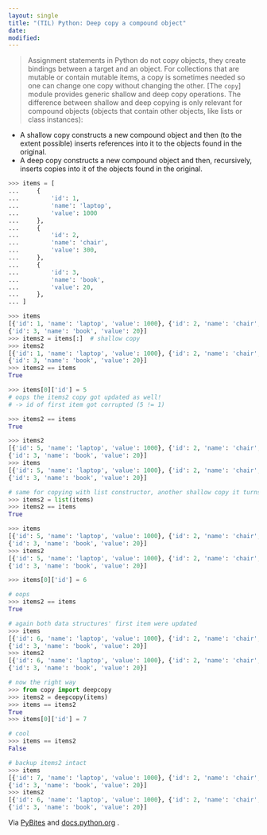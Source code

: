 ```yaml
---
layout: single
title: "(TIL) Python: Deep copy a compound object"
date:
modified:
---
```


> Assignment statements in Python do not copy objects, they create bindings between a
target and an object. For collections that are mutable or contain mutable items, a copy is
sometimes needed so one can change one copy without changing the other. [The `copy`]
module provides generic shallow and deep copy operations.
The difference between shallow and deep copying is only relevant for compound objects
(objects that contain other objects, like lists or class instances):

* A shallow copy constructs a new compound object and then (to the extent possible)
  inserts references into it to the objects found in the original.
* A deep copy constructs a new compound object and then, recursively, inserts copies
  into it of the objects found in the original.

``` python
>>> items = [
...     {
...         'id': 1,
...         'name': 'laptop',
...         'value': 1000
...     },
...     {
...         'id': 2,
...         'name': 'chair',
...         'value': 300,
...     },
...     {
...         'id': 3,
...         'name': 'book',
...         'value': 20,
...     },
... ]

>>> items
[{'id': 1, 'name': 'laptop', 'value': 1000}, {'id': 2, 'name': 'chair', 'value': 300},
{'id': 3, 'name': 'book', 'value': 20}]
>>> items2 = items[:]  # shallow copy
>>> items2
[{'id': 1, 'name': 'laptop', 'value': 1000}, {'id': 2, 'name': 'chair', 'value': 300},
{'id': 3, 'name': 'book', 'value': 20}]
>>> items2 == items
True

>>> items[0]['id'] = 5
# oops the items2 copy got updated as well!
# -> id of first item got corrupted (5 != 1)

>>> items2 == items
True

>>> items2
[{'id': 5, 'name': 'laptop', 'value': 1000}, {'id': 2, 'name': 'chair', 'value': 300},
{'id': 3, 'name': 'book', 'value': 20}]
>>> items
[{'id': 5, 'name': 'laptop', 'value': 1000}, {'id': 2, 'name': 'chair', 'value': 300},
{'id': 3, 'name': 'book', 'value': 20}]

# same for copying with list constructor, another shallow copy it turns out
>>> items2 = list(items)
>>> items2 == items
True

>>> items
[{'id': 5, 'name': 'laptop', 'value': 1000}, {'id': 2, 'name': 'chair', 'value': 300},
{'id': 3, 'name': 'book', 'value': 20}]
>>> items2
[{'id': 5, 'name': 'laptop', 'value': 1000}, {'id': 2, 'name': 'chair', 'value': 300},
{'id': 3, 'name': 'book', 'value': 20}]

>>> items[0]['id'] = 6

# oops
>>> items2 == items
True

# again both data structures' first item were updated
>>> items
[{'id': 6, 'name': 'laptop', 'value': 1000}, {'id': 2, 'name': 'chair', 'value': 300},
{'id': 3, 'name': 'book', 'value': 20}]
>>> items2
[{'id': 6, 'name': 'laptop', 'value': 1000}, {'id': 2, 'name': 'chair', 'value': 300},
{'id': 3, 'name': 'book', 'value': 20}]

# now the right way
>>> from copy import deepcopy
>>> items2 = deepcopy(items)
>>> items == items2
True
>>> items[0]['id'] = 7

# cool
>>> items == items2
False

# backup items2 intact
>>> items
[{'id': 7, 'name': 'laptop', 'value': 1000}, {'id': 2, 'name': 'chair', 'value': 300},
{'id': 3, 'name': 'book', 'value': 20}]
>>> items2
[{'id': 6, 'name': 'laptop', 'value': 1000}, {'id': 2, 'name': 'chair', 'value': 300},
{'id': 3, 'name': 'book', 'value': 20}]
```

Via [PyBites](http://pybit.es/mutability.html) and
[docs.python.org](https://docs.python.org/3.6/library/copy.html)
.
